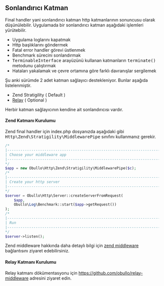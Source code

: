 
## Sonlandırıcı Katman

Final handler yani sonlandırıcı katman http katmanlarının sonuncusu olarak düşünülebilir. Uygulamada bir sonlandırıcı katman aşağıdaki işlemleri yürütebilir.

* Uygulama loglarını kapatmak
* Http başlıklarını göndermek
* Fatal error handler görevi üstlenmek
* Benchmark sürecini sonlandırmak
* <kbd>TerminableInterface</kbd> arayüzünü kullanan katmanların <kbd>terminate()</kbd> metodunu çalıştırmak
* Hataları yakalamak ve çevre ortamına göre farklı davranışlar sergilemek

Şu anki sürümde 2 adet katman sağlayıcı destekleniyor. Bunlar aşağıda listelenmiştir.

* Zend Stratigility ( Default )
* <a href="https://github.com/obullo/relay-middleware" target="_blank">Relay</a> ( Optional )

Herbir katman sağlayıcının kendine ait sonlandırıcısı vardır.

#### Zend Katmanı Kurulumu

Zend final handler için index.php dosyanızda aşağıdaki gibi <kbd>Http\Zend\Stratigility\MiddlewarePipe</kbd> sınıfını kullanmanız gerekir.

```php
/*
|--------------------------------------------------------------------------
| Choose your middleware app
|--------------------------------------------------------------------------
*/
$app = new Obullo\Http\Zend\Stratigility\MiddlewarePipe($c);
/*
|--------------------------------------------------------------------------
| Create your http server
|--------------------------------------------------------------------------
*/
$server = Obullo\Http\Server::createServerFromRequest(
    $app,
    Obullo\Log\Benchmark::start($app->getRequest())
);
/*
|--------------------------------------------------------------------------
| Run
|--------------------------------------------------------------------------
*/
$server->listen();
```

Zend middleware hakkında daha detaylı bilgi için <a href="https://github.com/zendframework/zend-stratigility" target="_blank">zend middleware</a> bağlantısını ziyaret edebilirsiniz.

#### Relay Katmanı Kurulumu

Relay katmanı dökümentasyonu için <a href="https://github.com/obullo/relay-middleware" target="_blank">https://github.com/obullo/relay-middleware</a> adresini ziyaret edin.
